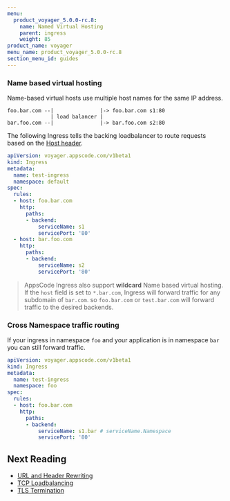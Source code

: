 ```yaml
---
menu:
  product_voyager_5.0.0-rc.8:
    name: Named Virtual Hosting
    parent: ingress
    weight: 85
product_name: voyager
menu_name: product_voyager_5.0.0-rc.8
section_menu_id: guides
---
```



### Name based virtual hosting
Name-based virtual hosts use multiple host names for the same IP address.

```
foo.bar.com --|               |-> foo.bar.com s1:80
              | load balancer |
bar.foo.com --|               |-> bar.foo.com s2:80
```
The following Ingress tells the backing loadbalancer to route requests based on the [Host header](https://tools.ietf.org/html/rfc7230#section-5.4).

```yaml
apiVersion: voyager.appscode.com/v1beta1
kind: Ingress
metadata:
  name: test-ingress
  namespace: default
spec:
  rules:
  - host: foo.bar.com
    http:
      paths:
      - backend:
          serviceName: s1
          servicePort: '80'
  - host: bar.foo.com
    http:
      paths:
      - backend:
          serviceName: s2
          servicePort: '80'
```

> AppsCode Ingress also support **wildcard** Name based virtual hosting.
If the `host` field is set to `*.bar.com`, Ingress will forward traffic for any subdomain of `bar.com`.
so `foo.bar.com` or `test.bar.com` will forward traffic to the desired backends.

### Cross Namespace traffic routing
If your ingress in namespace `foo` and your application is in namespace `bar` you can still forward traffic.

```yaml
apiVersion: voyager.appscode.com/v1beta1
kind: Ingress
metadata:
  name: test-ingress
  namespace: foo
spec:
  rules:
  - host: foo.bar.com
    http:
      paths:
      - backend:
          serviceName: s1.bar # serviceName.Namespace
          servicePort: '80'
```


## Next Reading
- [URL and Header Rewriting](header-rewrite.md)
- [TCP Loadbalancing](tcp.md)
- [TLS Termination](tls.md)
